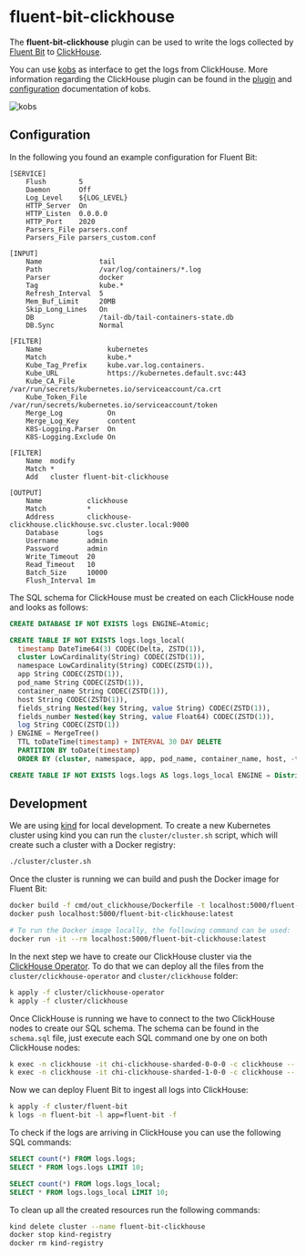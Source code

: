 # fluent-bit-clickhouse

The **fluent-bit-clickhouse** plugin can be used to write the logs collected by [Fluent Bit](https://fluentbit.io) to [ClickHouse](https://clickhouse.tech).

You can use [kobs](https://kobs.io) as interface to get the logs from ClickHouse. More information regarding the ClickHouse plugin can be found in the [plugin](https://kobs.io/plugins/clickhouse/) and [configuration](https://kobs.io/configuration/plugins/#clickhouse) documentation of kobs.

![kobs](https://kobs.io/plugins/assets/clickhouse-logs.png)

## Configuration

In the following you found an example configuration for Fluent Bit:

```
[SERVICE]
    Flush        5
    Daemon       Off
    Log_Level    ${LOG_LEVEL}
    HTTP_Server  On
    HTTP_Listen  0.0.0.0
    HTTP_Port    2020
    Parsers_File parsers.conf
    Parsers_File parsers_custom.conf

[INPUT]
    Name              tail
    Path              /var/log/containers/*.log
    Parser            docker
    Tag               kube.*
    Refresh_Interval  5
    Mem_Buf_Limit     20MB
    Skip_Long_Lines   On
    DB                /tail-db/tail-containers-state.db
    DB.Sync           Normal

[FILTER]
    Name                kubernetes
    Match               kube.*
    Kube_Tag_Prefix     kube.var.log.containers.
    Kube_URL            https://kubernetes.default.svc:443
    Kube_CA_File        /var/run/secrets/kubernetes.io/serviceaccount/ca.crt
    Kube_Token_File     /var/run/secrets/kubernetes.io/serviceaccount/token
    Merge_Log           On
    Merge_Log_Key       content
    K8S-Logging.Parser  On
    K8S-Logging.Exclude On

[FILTER]
    Name  modify
    Match *
    Add   cluster fluent-bit-clickhouse

[OUTPUT]
    Name           clickhouse
    Match          *
    Address        clickhouse-clickhouse.clickhouse.svc.cluster.local:9000
    Database       logs
    Username       admin
    Password       admin
    Write_Timeout  20
    Read_Timeout   10
    Batch_Size     10000
    Flush_Interval 1m
```

The SQL schema for ClickHouse must be created on each ClickHouse node and looks as follows:

```sql
CREATE DATABASE IF NOT EXISTS logs ENGINE=Atomic;

CREATE TABLE IF NOT EXISTS logs.logs_local(
  timestamp DateTime64(3) CODEC(Delta, ZSTD(1)),
  cluster LowCardinality(String) CODEC(ZSTD(1)),
  namespace LowCardinality(String) CODEC(ZSTD(1)),
  app String CODEC(ZSTD(1)),
  pod_name String CODEC(ZSTD(1)),
  container_name String CODEC(ZSTD(1)),
  host String CODEC(ZSTD(1)),
  fields_string Nested(key String, value String) CODEC(ZSTD(1)),
  fields_number Nested(key String, value Float64) CODEC(ZSTD(1)),
  log String CODEC(ZSTD(1))
) ENGINE = MergeTree()
  TTL toDateTime(timestamp) + INTERVAL 30 DAY DELETE
  PARTITION BY toDate(timestamp)
  ORDER BY (cluster, namespace, app, pod_name, container_name, host, -toUnixTimestamp(timestamp));

CREATE TABLE IF NOT EXISTS logs.logs AS logs.logs_local ENGINE = Distributed('{cluster}', logs, logs_local, cityHash64(cluster, namespace, app, pod_name, container_name, host));
```

## Development

We are using [kind](https://kind.sigs.k8s.io/docs/user/quick-start/) for local development. To create a new Kubernetes cluster using kind you can run the `cluster/cluster.sh` script, which will create such a cluster with a Docker registry:

```sh
./cluster/cluster.sh
```

Once the cluster is running we can build and push the Docker image for Fluent Bit:

```sh
docker build -f cmd/out_clickhouse/Dockerfile -t localhost:5000/fluent-bit-clickhouse:latest .
docker push localhost:5000/fluent-bit-clickhouse:latest

# To run the Docker image locally, the following command can be used:
docker run -it --rm localhost:5000/fluent-bit-clickhouse:latest
```

In the next step we have to create our ClickHouse cluster via the [ClickHouse Operator](https://github.com/Altinity/clickhouse-operator). To do that we can deploy all the files from the `cluster/clickhouse-operator` and `cluster/clickhouse` folder:

```sh
k apply -f cluster/clickhouse-operator
k apply -f cluster/clickhouse
```

Once ClickHouse is running we have to connect to the two ClickHouse nodes to create our SQL schema. The schema can be found in the `schema.sql` file, just execute each SQL command one by one on both ClickHouse nodes:

```sh
k exec -n clickhouse -it chi-clickhouse-sharded-0-0-0 -c clickhouse -- clickhouse-client
k exec -n clickhouse -it chi-clickhouse-sharded-1-0-0 -c clickhouse -- clickhouse-client
```

Now we can deploy Fluent Bit to ingest all logs into ClickHouse:

```sh
k apply -f cluster/fluent-bit
k logs -n fluent-bit -l app=fluent-bit -f
```

To check if the logs are arriving in ClickHouse you can use the following SQL commands:

```sql
SELECT count(*) FROM logs.logs;
SELECT * FROM logs.logs LIMIT 10;

SELECT count(*) FROM logs.logs_local;
SELECT * FROM logs.logs_local LIMIT 10;
```

To clean up all the created resources run the following commands:

```sh
kind delete cluster --name fluent-bit-clickhouse
docker stop kind-registry
docker rm kind-registry
```

